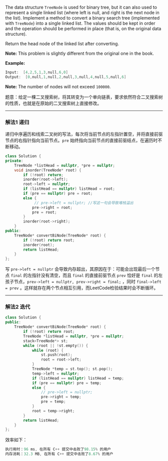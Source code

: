 

The data structure `TreeNode` is used for binary tree, but it can also used to represent a single linked list (where left is null, and right is the next node in the list). Implement a method to convert a binary search tree (implemented with `TreeNode`) into a single linked list. The values should be kept in order and the operation should be performed in place (that is, on the original data structure).

Return the head node of the linked list after converting.

**Note:** This problem is slightly different from the original one in the book.

 

**Example:**

```swift
Input:  [4,2,5,1,3,null,6,0]
Output:  [0,null,1,null,2,null,3,null,4,null,5,null,6]
```

**Note:** The number of nodes will not exceed `100000`.

题意：给定一棵二叉搜索树，将其转变为一个单向链表，要求依然符合二叉搜索树的性质，也就是在原始的二叉搜索树上直接修改。

---
### 解法1 递归
递归中序遍历和线索二叉树的写法，每次将当前节点的左指针置空，并将直接前驱节点的右指针指向当前节点。`pre` 始终指向当前节点的直接前驱结点，在遍历时不断移动。
```cpp
class Solution {
private:
    TreeNode *listHead = nullptr, *pre = nullptr;
    void inorder(TreeNode* root) {
        if (!root) return;
        inorder(root->left);
        root->left = nullptr; 
        if (listHead == nullptr) listHead = root;
        if (pre == nullptr) pre = root;
        else { 
             // pre->left = nullptr; //写这一句会导致堆栈溢出
            pre->right = root;
            pre = root;
        }
        inorder(root->right);
    }
public:
    TreeNode* convertBiNode(TreeNode* root) {
        if (!root) return root;
        inorder(root); 
        return listHead;
    }
};
```
写 `pre->left = nullptr` 会导致内存超出，其原因在于：可能会出现最后一个节点 `final` 的左指针没有清空，而且 `final` 的直接前驱节点 `prev` 恰好是 `final` 的左孩子节点，`prev->left = nullptr, prev->right = final;` ，同时 `final->left = prev` 。这样就存在两个节点相互引用，而LeetCode检验结果时会不断循环。

---
### 解法2 迭代
```cpp
class Solution {  
public:
    TreeNode* convertBiNode(TreeNode* root) {
        if (!root) return root;
        TreeNode *listHead = nullptr, *pre = nullptr; 
        stack<TreeNode*> st;
        while (root || !st.empty()) {
            while (root) {
                st.push(root);
                root = root->left;
            }
            TreeNode *temp = st.top(); st.pop();
            temp->left = nullptr;
            if (listHead == nullptr) listHead = temp;
            if (pre == nullptr) pre = temp;
            else {
                // pre->left = nullptr;
                pre->right = temp;
                pre = temp;
            }
            root = temp->right;
        }
        return listHead;
    }
};
```
效率如下：
```cpp
执行用时：96 ms, 在所有 C++ 提交中击败了98.15% 的用户
内存消耗：32.3 MB, 在所有 C++ 提交中击败了8.67% 的用户
```
